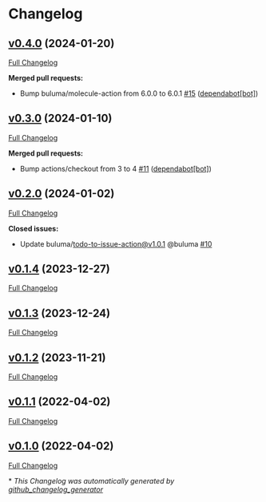 # Changelog

## [v0.4.0](https://github.com/buluma/ansible-role-container_docs/tree/v0.4.0) (2024-01-20)

[Full Changelog](https://github.com/buluma/ansible-role-container_docs/compare/v0.3.0...v0.4.0)

**Merged pull requests:**

- Bump buluma/molecule-action from 6.0.0 to 6.0.1 [\#15](https://github.com/buluma/ansible-role-container_docs/pull/15) ([dependabot[bot]](https://github.com/apps/dependabot))

## [v0.3.0](https://github.com/buluma/ansible-role-container_docs/tree/v0.3.0) (2024-01-10)

[Full Changelog](https://github.com/buluma/ansible-role-container_docs/compare/v0.2.0...v0.3.0)

**Merged pull requests:**

- Bump actions/checkout from 3 to 4 [\#11](https://github.com/buluma/ansible-role-container_docs/pull/11) ([dependabot[bot]](https://github.com/apps/dependabot))

## [v0.2.0](https://github.com/buluma/ansible-role-container_docs/tree/v0.2.0) (2024-01-02)

[Full Changelog](https://github.com/buluma/ansible-role-container_docs/compare/v0.1.4...v0.2.0)

**Closed issues:**

- Update buluma/todo-to-issue-action@v1.0.1 @buluma [\#10](https://github.com/buluma/ansible-role-container_docs/issues/10)

## [v0.1.4](https://github.com/buluma/ansible-role-container_docs/tree/v0.1.4) (2023-12-27)

[Full Changelog](https://github.com/buluma/ansible-role-container_docs/compare/v0.1.3...v0.1.4)

## [v0.1.3](https://github.com/buluma/ansible-role-container_docs/tree/v0.1.3) (2023-12-24)

[Full Changelog](https://github.com/buluma/ansible-role-container_docs/compare/v0.1.2...v0.1.3)

## [v0.1.2](https://github.com/buluma/ansible-role-container_docs/tree/v0.1.2) (2023-11-21)

[Full Changelog](https://github.com/buluma/ansible-role-container_docs/compare/v0.1.1...v0.1.2)

## [v0.1.1](https://github.com/buluma/ansible-role-container_docs/tree/v0.1.1) (2022-04-02)

[Full Changelog](https://github.com/buluma/ansible-role-container_docs/compare/v0.1.0...v0.1.1)

## [v0.1.0](https://github.com/buluma/ansible-role-container_docs/tree/v0.1.0) (2022-04-02)

[Full Changelog](https://github.com/buluma/ansible-role-container_docs/compare/58cb7c77f493923a4e1212966e228a7466b8c72c...v0.1.0)



\* *This Changelog was automatically generated by [github_changelog_generator](https://github.com/github-changelog-generator/github-changelog-generator)*
